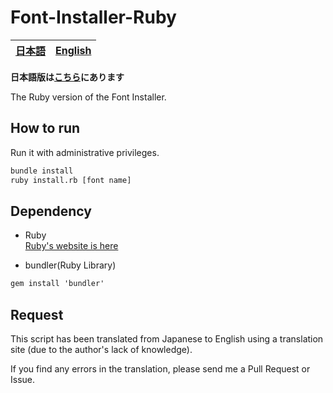 # Font-Installer-Ruby

[日本語](./README-ja.md)|[English](./README.md)
---|---

**日本語版は[こちら](./README-ja.md)にあります**

The Ruby version of the Font Installer.

## How to run
Run it with administrative privileges.

```cmd
bundle install
ruby install.rb [font name]
````

## Dependency

- Ruby<br>[Ruby's website is here](https://www.ruby-lang.org/)

- bundler(Ruby Library)

```cmd
gem install 'bundler'
```

## Request
This script has been translated from Japanese to English using a translation site (due to the author's lack of knowledge).

If you find any errors in the translation, please send me a Pull Request or Issue.
